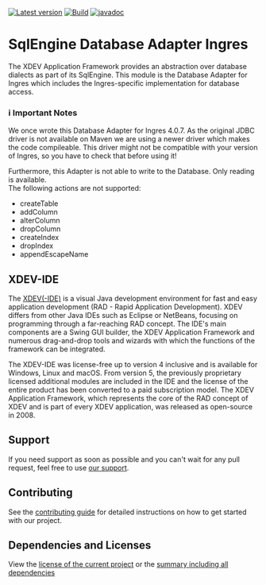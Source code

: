[![Latest version](https://img.shields.io/maven-central/v/com.xdev-software/xapi-db-ingres)](https://mvnrepository.com/artifact/com.xdev-software/xapi-db-ingres)
[![Build](https://img.shields.io/github/actions/workflow/status/xdev-software/xapi-db-ingres/checkBuild.yml?branch=develop)](https://github.com/xdev-software/xapi-db-ingres/actions/workflows/checkBuild.yml?query=branch%3Adevelop)
[![javadoc](https://javadoc.io/badge2/com.xdev-software/xapi-db-ingres/javadoc.svg)](https://javadoc.io/doc/com.xdev-software/xapi-db-ingres) 
# SqlEngine Database Adapter Ingres

The XDEV Application Framework provides an abstraction over database dialects as part of its SqlEngine. This module is
the Database Adapter for Ingres which includes the Ingres-specific implementation for database access.

### :information_source: Important Notes

We once wrote this Database Adapter for Ingres 4.0.7. As the original JDBC driver is not available on Maven we are using a newer driver which makes the code compileable. This driver might not be compatible with your version of Ingres, so you have to check that before using it! 

Furthermore, this Adapter is not able to write to the Database. Only reading is available. <br>
The following actions are not supported:

- createTable
- addColumn
- alterColumn
- dropColumn
- createIndex
- dropIndex
- appendEscapeName

## XDEV-IDE

The [XDEV(-IDE)](https://xdev.software/en/products/swing-builder) is a visual Java development environment for fast and
easy application development (RAD - Rapid Application Development). XDEV differs from other Java IDEs such as Eclipse or
NetBeans, focusing on programming through a far-reaching RAD concept. The IDE's main components are a Swing GUI builder,
the XDEV Application Framework and numerous drag-and-drop tools and wizards with which the functions of the framework
can be integrated.

The XDEV-IDE was license-free up to version 4 inclusive and is available for Windows, Linux and macOS. From version 5,
the previously proprietary licensed additional modules are included in the IDE and the license of the entire product has
been converted to a paid subscription model. The XDEV Application Framework, which represents the core of the RAD
concept of XDEV and is part of every XDEV application, was released as open-source in 2008.

## Support

If you need support as soon as possible and you can't wait for any pull request, feel free to
use [our support](https://xdev.software/en/services/support).

## Contributing

See the [contributing guide](./CONTRIBUTING.md) for detailed instructions on how to get started with our project.

## Dependencies and Licenses

View the [license of the current project](LICENSE) or
the [summary including all dependencies](https://xdev-software.github.io/xapi-db-ingres/dependencies/)
